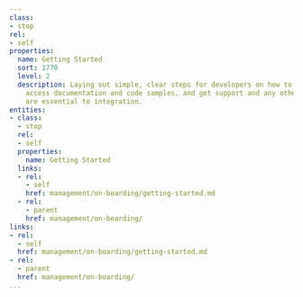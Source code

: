 ```yaml
---
class:
- stop
rel:
- self
properties:
  name: Getting Started
  sort: 1770
  level: 2
  description: Laying out simple, clear steps for developers on how to register, authenticate,
    access documentation and code samples, and get support and any other details that
    are essential to integration.
entities:
- class:
  - stop
  rel:
  - self
  properties:
    name: Getting Started
  links:
  - rel:
    - self
    href: management/on-boarding/getting-started.md
  - rel:
    - parent
    href: management/on-boarding/
links:
- rel:
  - self
  href: management/on-boarding/getting-started.md
- rel:
  - parent
  href: management/on-boarding/
...
```

